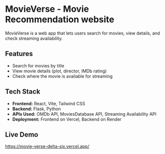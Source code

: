 # MovieVerse - Movie Recommendation website

MovieVerse is a web app that lets users search for movies, view details, and check streaming availability.  

## Features  
- Search for movies by title  
- View movie details (plot, director, IMDb rating)  
- Check where the movie is available for streaming  

## Tech Stack  
- **Frontend:** React, Vite, Tailwind CSS  
- **Backend:** Flask, Python  
- **APIs Used:** OMDb API, MoviesDatabase API, Streaming Availability API  
- **Deployment:** Frontend on Vercel, Backend on Render  

## Live Demo  
https://movie-verse-delta-six.vercel.app/ 

